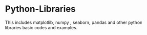 # Python-Libraries
This includes matplotlib, numpy , seaborn, pandas and other python libraries basic codes and examples.         

